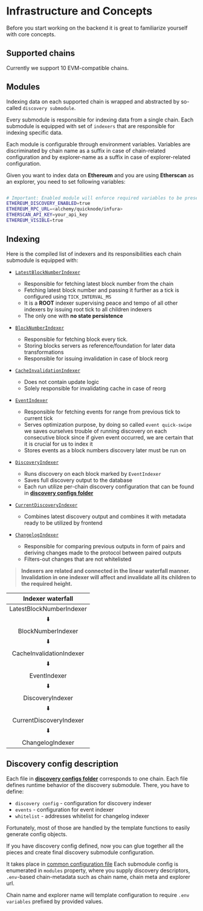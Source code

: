 # Infrastructure and Concepts

Before you start working on the backend it is great to familiarize yourself with core concepts.

## Supported chains

Currently we support 10 EVM-compatible chains.

## Modules

Indexing data on each supported chain is wrapped and abstracted by so-called `discovery submodule`.

Every submodule is responsible for indexing data from a single chain.
Each submodule is equipped with set of `indexers` that are responsible for indexing specific data.

Each module is configurable through environment variables.
Variables are discriminated by chain name as a suffix in case of chain-related configuration and by explorer-name as a suffix in case of explorer-related configuration.

Given you want to index data on **Ethereum** and you are using **Etherscan** as an explorer, you need to set following variables:

```bash

# Important: Enabled module will enforce required variables to be present
ETHEREUM_DISCOVERY_ENABLED=true
ETHEREUM_RPC_URL=<alchemy/quicknode/infura>
ETHERSCAN_API_KEY=your_api_key
ETHEREUM_VISIBLE=true
```

## Indexing

Here is the compiled list of indexers and its responsibilities each chain submodule is equipped with:

- [`LatestBlockNumberIndexer`](src/indexers/LatestBlockNumberIndexer.ts)

  - Responsible for fetching latest block number from the chain
  - Fetching latest block number and passing it further as a tick is configured using `TICK_INTERVAL_MS`
  - It is a **ROOT** indexer supervising peace and tempo of all other indexers by issuing root tick to all children indexers
  - The only one with **no state persistence**

- [`BlockNumberIndexer`](src/indexers/BlockNumberIndexer.ts)
  - Responsible for fetching block every tick.
  - Storing blocks servers as reference/foundation for later data transformations
  - Responsible for issuing invalidation in case of block reorg
- [`CacheInvalidationIndexer`](src/indexers/CacheInvalidationIndexer.ts)

  - Does not contain update logic
  - Solely responsible for invalidating cache in case of reorg

- [`EventIndexer`](src/indexers/EventIndexer.ts)
  - Responsible for fetching events for range from previous tick to current tick
  - Serves optimization purpose, by doing so called `event quick-swipe` we saves ourselves trouble of running discovery on each consecutive block since if given event occurred, we are certain that it is crucial for us to index it
  - Stores events as a block numbers discovery later must be run on
- [`DiscoveryIndexer`](src/indexers/DiscoveryIndexer.ts)
  - Runs discovery on each block marked by `EventIndexer`
  - Saves full discovery output to the database
  - Each run utilize per-chain discovery configuration that can be found in [**discovery configs folder**](src/config/discovery/)
- [`CurrentDiscoveryIndexer`](src/indexers//CurrentDiscoveryIndexer.ts)
  - Combines latest discovery output and combines it with metadata ready to be utilized by frontend
- [`ChangelogIndexer`](src/indexers/ChangelogIndexer.ts)
  - Responsible for comparing previous outputs in form of pairs and deriving changes made to the protocol between paired outputs
  - Filters-out changes that are not whitelisted

> **Indexers are related and connected in the linear waterfall manner.** **Invalidation in one indexer will affect and invalidate all its children to the required height.**

|    Indexer waterfall     |
| :----------------------: |
| LatestBlockNumberIndexer |
|            ⬇️            |
|    BlockNumberIndexer    |
|            ⬇️            |
| CacheInvalidationIndexer |
|            ⬇️            |
|       EventIndexer       |
|            ⬇️            |
|     DiscoveryIndexer     |
|            ⬇️            |
| CurrentDiscoveryIndexer  |
|            ⬇️            |
|     ChangelogIndexer     |

## Discovery config description

Each file in [**discovery configs folder**](src/config/discovery/) corresponds to one chain.
Each file defines runtime behavior of the discovery submodule.
There, you have to define:

- `discovery config` - configuration for discovery indexer
- `events` - configuration for event indexer
- `whitelist` - addresses whitelist for changelog indexer

Fortunately, most of those are handled by the template functions to easily generate config objects.

If you have discovery config defined, now you can glue together all the pieces and create final discovery submodule configuration.

It takes place in [common configuration file](packages/backend/src/config/config.common.ts)
Each submodule config is enumerated in `modules` property, where you supply discovery descriptors, `.env`-based chain-metadata such as chain name, chain meta and explorer url.

Chain name and explorer name will template configuration to require `.env variables` prefixed by provided values.
